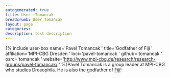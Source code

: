 ```yaml
---
autogenerated: true
title: User ›Tomancak
breadcrumb: User Tomancak
layout: page
categories: 
description: test description
---
```


{% include user-box name='Pavel Tomancak ' title='Godfather of Fiji ' affiliation='MPI-CBG Dresden ' loci='pavel-tomancak ' github='tomancak ' osrc='tomancak ' website='http://www.mpi-cbg.de/research/research-groups/pavel-tomancak/ ' %}Pavel Tomancak is a group leader at MPI-CBG who studies Drosophila. He is also the godfather of [Fiji](Fiji )\!
